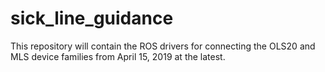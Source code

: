 # sick_line_guidance

This repository will contain the ROS drivers for connecting the OLS20 and MLS device families from April 15, 2019 at the latest.
